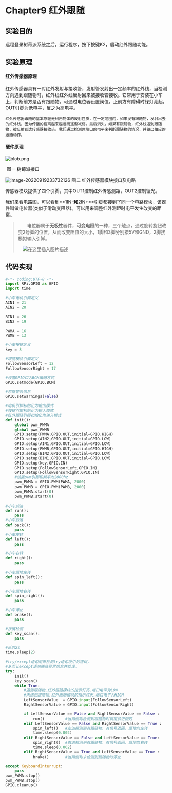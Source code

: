 # Chapter9 红外跟随

## 实验目的

远程登录树莓派系统之后，运行程序，按下按键K2，启动红外跟随功能。

## 实验原理

#### 红外传感器原理

​		红外传感器具有一对红外发射与接收管，发射管发射出一定频率的红外线，当检测方向遇到跟随物时，红外线红外线反射回来被接收管接收。它常用于安装在小车上，判断前方是否有跟随物。可通过电位器设置阀值。正前方有障碍时绿灯亮起，OUT引脚为低电平，反之为高电平。

 	红外传感器跟随的基本原理是利用物体的反射性质，在一定范围内，如果没有跟随物，发射出去的红外线，因为传播的距离越来越远而逐渐减弱，最后消失。如果有跟随物，红外线遇到跟随物，被反射到达传感器接收头。我们通过检测两端口的电平来判断跟随物的情况，并做出相应的跟随动作。

#### 硬件原理

![blob.png](https://www.yahboom.com/Public/ueditor/php/upload/image/20171025/1508940271447530.png)



​																							图一 树莓派接口

![image-20220919233732126](https://gitee.com/genggenggenga/Picture/raw/master/images/image-20220919233732126.png)														   									图二  红外传感器模块接口及电路



传感器模块提供了四个引脚，其中OUT1控制红外传感测距，OUT2控制循光。

我们来看电路图，可以看到**1IN-**和**2IN+**引脚都接到了同一个电路模块，该器件叫做电位器(类似于滑动变阻器)。可以用来调整红外测距时电平发生改变的距离。

>   电位器属于**无极性**器件，**可变电阻**的一种，三个触点，通过旋转旋钮改变2号脚的位置，从而改变阻值的大小，1脚和3脚分别接5V和GND，2脚接模拟输入引脚。
>
>  ![在这里插入图片描述](https://gitee.com/genggenggenga/Picture/raw/master/images/20210104115430832.png)



## 代码实现

```python
#-*- coding:UTF-8 -*-
import RPi.GPIO as GPIO
import time

#小车电机引脚定义
AIN1 = 21
AIN2 = 20

BIN1 = 26
BIN2 = 19

PWMA = 16
PWMB = 13

#小车按键定义
key = 8

#跟随模块引脚定义
FollowSensorLeft = 12
FollowSensorRight = 17

#设置GPIO口为BCM编码方式
GPIO.setmode(GPIO.BCM)

#忽略警告信息
GPIO.setwarnings(False)

#电机引脚初始化为输出模式
#按键引脚初始化为输入模式
#红外跟随引脚初始化为输入模式
def init():
    global pwm_PWMA
    global pwm_PWMB
    GPIO.setup(PWMA,GPIO.OUT,initial=GPIO.HIGH)
    GPIO.setup(AIN2,GPIO.OUT,initial=GPIO.LOW)
    GPIO.setup(AIN1,GPIO.OUT,initial=GPIO.LOW)
    GPIO.setup(PWMB,GPIO.OUT,initial=GPIO.HIGH)
    GPIO.setup(BIN2,GPIO.OUT,initial=GPIO.LOW)
    GPIO.setup(BIN1,GPIO.OUT,initial=GPIO.LOW)
    GPIO.setup(key,GPIO.IN)
    GPIO.setup(FollowSensorLeft,GPIO.IN)
    GPIO.setup(FollowSensorRight,GPIO.IN)
    #设置pwm引脚和频率为2000hz
    pwm_PWMA = GPIO.PWM(PWMA, 2000)
    pwm_PWMB = GPIO.PWM(PWMB, 2000)
    pwm_PWMA.start(0)
    pwm_PWMB.start(0)
	
#小车前进	
def run():
	pass
#小车后退
def back():
	pass	
#小车左转	
def left():
	pass   

#小车右转
def right():
	pass  
	
#小车原地左转
def spin_left():
	pass 

#小车原地右转
def spin_right():
	pass    

#小车停止	
def brake():
	pass   

#按键检测
def key_scan():
	pass    

#延时2s	
time.sleep(2)

#try/except语句用来检测try语句块中的错误，
#从而让except语句捕获异常信息并处理。
try:
    init()
    key_scan()
    while True:
        #遇到跟随物,红外跟随模块的指示灯亮,端口电平为LOW
        #未遇到跟随物,红外跟随模块的指示灯灭,端口电平为HIGH
        LeftSensorValue  = GPIO.input(FollowSensorLeft)
        RightSensorValue = GPIO.input(FollowSensorRight)

        if LeftSensorValue == False and RightSensorValue == False :
            run()         #当两侧均检测到跟随物时调用前进函数
        elif LeftSensorValue == False and RightSensorValue == True :
            spin_left()   #左边探测到有跟随物，有信号返回，原地向左转
            time.sleep(0.002)	
        elif RightSensorValue == False and LeftSensorValue == True:
            spin_right()  #右边探测到有跟随物，有信号返回，原地向右转
            time.sleep(0.002)
        elif RightSensorValue == True and LeftSensorValue == True :
            brake()       #当两侧均未检测到跟随物时停止

except KeyboardInterrupt:
    pass
pwm_PWMA.stop()
pwm_PWMB.stop()
GPIO.cleanup()


```

